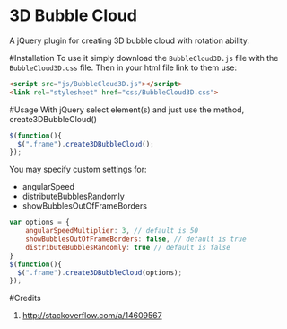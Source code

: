 # 3D Bubble Cloud
A jQuery plugin for creating 3D bubble cloud with rotation ability.

#Installation
To use it simply download the `BubbleCloud3D.js` file with the `BubbleCloud3D.css` file. Then in your html file link to them use:
```html
<script src="js/BubbleCloud3D.js"></script>
<link rel="stylesheet" href="css/BubbleCloud3D.css">
```
#Usage
With jQuery select element(s) and just use the method, create3DBubbleCloud()

```js
$(function(){
  $(".frame").create3DBubbleCloud();
});
```

You may specify custom settings for:
- angularSpeed
- distributeBubblesRandomly
- showBubblesOutOfFrameBorders

```js
var options = {
    angularSpeedMultiplier: 3, // default is 50
    showBubblesOutOfFrameBorders: false, // default is true
    distributeBubblesRandomly: true // default is false
}
$(function(){
  $(".frame").create3DBubbleCloud(options);
});
```

#Credits
1. http://stackoverflow.com/a/14609567
